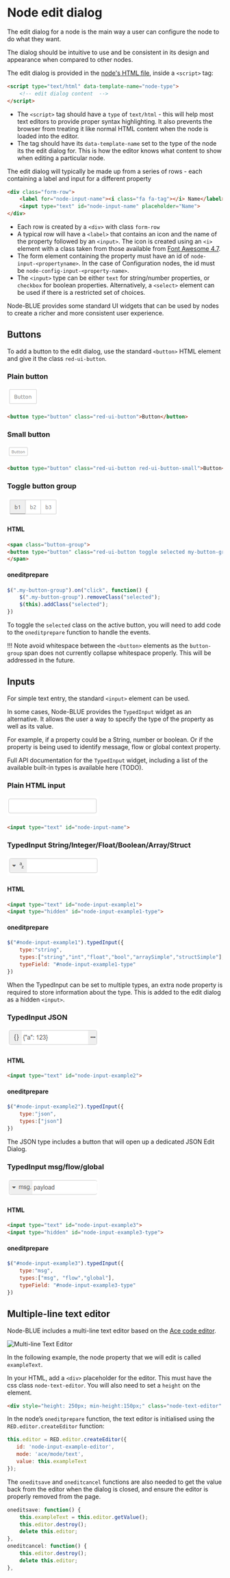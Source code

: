 # Node edit dialog

The edit dialog for a node is the main way a user can configure the node to do what they want.

The dialog should be intuitive to use and be consistent in its design and appearance when compared to other nodes.

The edit dialog is provided in the [node's HTML file](html_file.md), inside a `<script>` tag:

```html
<script type="text/html" data-template-name="node-type">
    <!-- edit dialog content  -->
</script>
```

- The `<script>` tag should have a `type` of `text/html` - this will help most text editors to provide proper syntax highlighting. It also prevents the browser from treating it like normal HTML content when the node is loaded into the editor.
- The tag should have its `data-template-name` set to the type of the node its the edit dialog for. This is how the editor knows what content to show when editing a particular node.

The edit dialog will typically be made up from a series of rows - each containing a label and input for a different property

```html
<div class="form-row">
    <label for="node-input-name"><i class="fa fa-tag"></i> Name</label>
    <input type="text" id="node-input-name" placeholder="Name">
</div>
```

- Each row is created by a `<div>` with class `form-row`
- A typical row will have a `<label>` that contains an icon and the name of the property followed by an `<input>`. The icon is created using an `<i>` element with a class taken from those available from [Font Awesome 4.7](https://fontawesome.com/v4.7.0/icons/).
- The form element containing the property must have an id of `node-input-<propertyname>`. In the case of Configuration nodes, the id must be `node-config-input-<property-name>`.
- The `<input>` type can be either `text` for string/number properties, or `checkbox` for boolean properties. Alternatively, a `<select>` element can be used if there is a restricted set of choices.

Node-BLUE provides some standard UI widgets that can be used by nodes to create a richer and more consistent user experience.

## Buttons

To add a button to the edit dialog, use the standard `<button>` HTML element and give it the class `red-ui-button`.

### Plain button

![image-20210123193404807](images/node_edit_dialog/image-20210123193404807.png)

```html
<button type="button" class="red-ui-button">Button</button>
```

### Small button

![image-20210123193447583](images/node_edit_dialog/image-20210123193447583.png)

```html
<button type="button" class="red-ui-button red-ui-button-small">Button</button>
```

### Toggle button group

![image-20210123193536088](images/node_edit_dialog/image-20210123193536088.png)

#### HTML

```html
<span class="button-group">
<button type="button" class="red-ui-button toggle selected my-button-group">b1</button><button type="button" class="red-ui-button toggle my-button-group">b2</button><button type="button" class="red-ui-button toggle my-button-group">b3</button>
</span>
```

#### oneditprepare

```javascript
$(".my-button-group").on("click", function() {
    $(".my-button-group").removeClass("selected");
    $(this).addClass("selected");
})
```

To toggle the `selected` class on the active button, you will need to add code to the `oneditprepare` function to handle the events.

!!! Note
    avoid whitespace between the `<button>` elements as the `button-group` span does not currently collapse whitespace properly. This will be addressed in the future.

## Inputs

For simple text entry, the standard `<input>` element can be used.

In some cases, Node-BLUE provides the `TypedInput` widget as an alternative. It allows the user a way to specify the type of the property as well as its value.

For example, if a property could be a String, number or boolean. Or if the property is being used to identify message, flow or global context property.

Full API documentation for the `TypedInput` widget, including a list of the available built-in types is available here (TODO).

### Plain HTML input

![image-20210123194052113](images/node_edit_dialog/image-20210123194052113.png)

```html
<input type="text" id="node-input-name">
```

### TypedInput String/Integer/Float/Boolean/Array/Struct

![image-20210123194157167](images/node_edit_dialog/image-20210123194157167.png)

#### HTML

```html
<input type="text" id="node-input-example1">
<input type="hidden" id="node-input-example1-type">
```

#### oneditprepare

```javascript
$("#node-input-example1").typedInput({
    type:"string",
    types:["string","int","float","bool","arraySimple","structSimple"],
    typeField: "#node-input-example1-type"
})
```

When the TypedInput can be set to multiple types, an extra node property is required to store information about the type. This is added to the edit dialog as a hidden `<input>`.

### TypedInput JSON

![image-20210123194439823](images/node_edit_dialog/image-20210123194439823.png)

#### HTML

```html
<input type="text" id="node-input-example2">
```

#### oneditprepare

```javascript
$("#node-input-example2").typedInput({
    type:"json",
    types:["json"]
})
```

The JSON type includes a button that will open up a dedicated JSON Edit Dialog.

### TypedInput msg/flow/global

![image-20210123194659938](images/node_edit_dialog/image-20210123194659938.png)

#### HTML

```html
<input type="text" id="node-input-example3">
<input type="hidden" id="node-input-example3-type">
```



#### oneditprepare

```javascript
$("#node-input-example3").typedInput({
    type:"msg",
    types:["msg", "flow","global"],
    typeField: "#node-input-example3-type"
})
```

## Multiple-line text editor

Node-BLUE includes a multi-line text editor based on the [Ace code editor](https://ace.c9.io/).

![Multi-line Text Editor](https://nodered.org/docs/creating-nodes/images/ace-editor.png)

In the following example, the node property that we will edit is called `exampleText`.

In your HTML, add a `<div>` placeholder for the editor. This must have the css class `node-text-editor`. You will also need to set a `height` on the element.

```html
<div style="height: 250px; min-height:150px;" class="node-text-editor" id="node-input-example-editor"></div>
```

In the node’s `oneditprepare` function, the text editor is initialised using the `RED.editor.createEditor` function:

```javascript
this.editor = RED.editor.createEditor({
   id: 'node-input-example-editor',
   mode: 'ace/mode/text',
   value: this.exampleText
});
```

The `oneditsave` and `oneditcancel` functions are also needed to get the value back from the editor when the dialog is closed, and ensure the editor is properly removed from the page.

```javascript
oneditsave: function() {
    this.exampleText = this.editor.getValue();
    this.editor.destroy();
    delete this.editor;
},
oneditcancel: function() {
    this.editor.destroy();
    delete this.editor;
},
```

